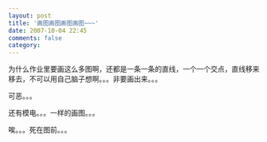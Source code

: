 ```yaml
---
layout: post
title: '画图画图画图画图~~~'
date: 2007-10-04 22:45
comments: false
category: 
---
```

    

为什么作业里要画这么多图啊，还都是一条一条的直线，一个一个交点，直线移来移去，不可以用自己脑子想啊。。。非要画出来。。。

可恶。。。

还有模电。。。一样的画图。。。

唉。。。死在图前。。。

  

